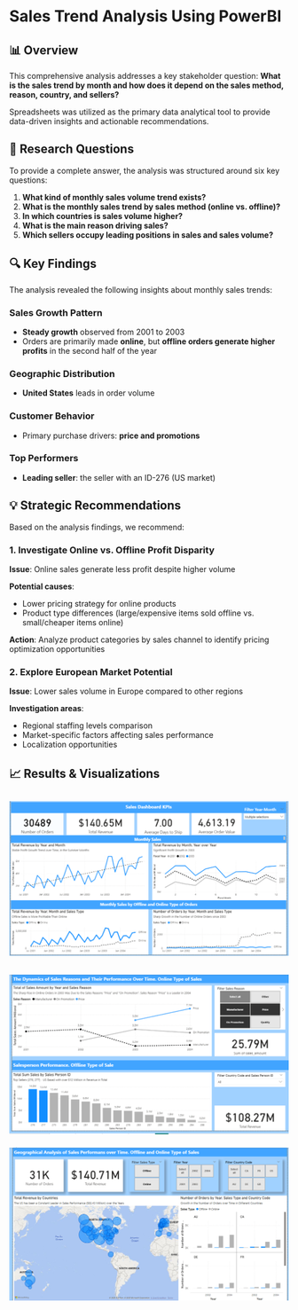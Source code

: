 # Sales Trend Analysis Using PowerBI

## 📊 Overview 

This comprehensive analysis addresses a key stakeholder question: **What is the sales trend by month and how does it depend on the sales method, reason, country, and sellers?**

Spreadsheets was utilized as the primary data analytical tool to provide data-driven insights and actionable recommendations.

## 🎯 Research Questions

To provide a complete answer, the analysis was structured around six key questions:

1. **What kind of monthly sales volume trend exists?**
2. **What is the monthly sales trend by sales method (online vs. offline)?**
3. **In which countries is sales volume higher?**
4. **What is the main reason driving sales?**
5. **Which sellers occupy leading positions in sales and sales volume?**

## 🔍 Key Findings

The analysis revealed the following insights about monthly sales trends:

### Sales Growth Pattern
- **Steady growth** observed from 2001 to 2003
- Orders are primarily made **online**, but **offline orders generate higher profits** in the second half of the year

### Geographic Distribution
- **United States** leads in order volume

### Customer Behavior
- Primary purchase drivers: **price and promotions**

### Top Performers
- **Leading seller**: the seller with an ID-276 (US market)

## 💡 Strategic Recommendations

Based on the analysis findings, we recommend:

### 1. Investigate Online vs. Offline Profit Disparity
**Issue**: Online sales generate less profit despite higher volume

**Potential causes**:
- Lower pricing strategy for online products
- Product type differences (large/expensive items sold offline vs. small/cheaper items online)

**Action**: Analyze product categories by sales channel to identify pricing optimization opportunities

### 2. Explore European Market Potential
**Issue**: Lower sales volume in Europe compared to other regions

**Investigation areas**:
- Regional staffing levels comparison
- Market-specific factors affecting sales performance
- Localization opportunities

## 📈 Results & Visualizations

![alt text](<Снимок экрана (659).png>)
---
![alt text](<Снимок экрана (660).png>)
---
![alt text](<Снимок экрана (661).png>)